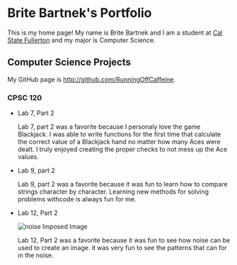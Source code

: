 # Brite Bartnek's Portfolio

This is my home page! My name is Brite Bartnek and I am a student at [Cal State Fullerton](http://www.fullerton.edu/) and my major is Computer Science.

## Computer Science Projects

My GitHub page is http://github.com/RunningOffCaffeine.

### CPSC 120

* Lab 7, Part 2

    Lab 7, part 2 was a favorite because I personaly love the game Blackjack. I was able to write functions for the first time
    that calculate the correct value of a Blackjack hand no matter how many
    Aces were dealt. I truly enjoyed creating the proper checks to not mess up the Ace values.

* Lab 9, part 2

    Lab 9, part 2 was a favorite because it was fun to learn how to compare strings character by character. Learning new methods for solving problems withcode is always fun for me.

* Lab 12, Part 2

    ![noise Imposed Image](Noise.jpg)

    Lab 12, Part 2 was a favorite because it was fun to see how noise can be used to create an image. it was very fun to see the patterns that can for in the noise.
